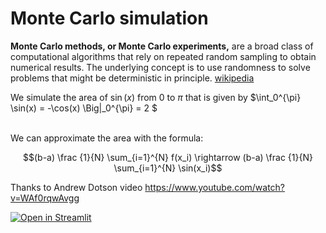 # Monte Carlo simulation
**Monte Carlo methods, or Monte Carlo experiments,** are a broad class of computational algorithms that rely on repeated random sampling to obtain numerical results. The underlying concept is to use randomness to solve problems that might be deterministic in principle. [wikipedia](https://en.wikipedia.org/wiki/Monte_Carlo_method)


We simulate the area of $\sin(x) \textrm{ from } 0 \textrm{ to } \pi$ that is given by $\int_0^{\pi} \sin(x) = -\cos(x) \Big|_0^{\pi} = 2 $  

<br>
We can approximate the area with the formula:

$$(b-a) \frac {1}{N} \sum_{i=1}^{N} f(x_i) \rightarrow (b-a) \frac {1}{N} \sum_{i=1}^{N} \sin(x_i)$$

Thanks to Andrew Dotson video https://www.youtube.com/watch?v=WAf0rqwAvgg

[![Open in Streamlit](https://static.streamlit.io/badges/streamlit_badge_black_white.svg)](https://adalseno-mc-pi-st-app-z0t5o2.streamlitapp.com/)
